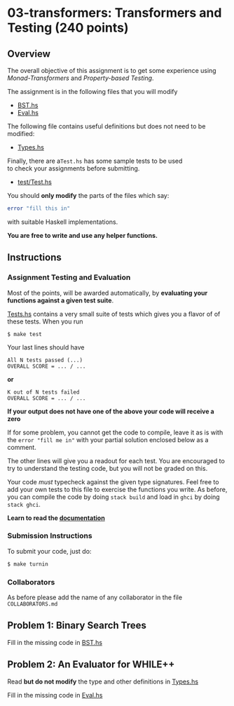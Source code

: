 # 03-transformers: Transformers and Testing (240 points)

## Overview

The overall objective of this assignment is to get some 
experience using *Monad-Transformers* and *Property-based Testing*. 

The assignment is in the following files that you will modify

- [BST.hs](/src/CSE230/BST.hs)
- [Eval.hs](/src/CSE230/WhilePlus/Eval.hs)

The following file contains useful definitions but does not need to be modified:

- [Types.hs](/src/CSE230/Types.hs)

Finally, there are a`Test.hs` has some sample tests to be used  
to check your assignments before submitting.

- [test/Test.hs](/test/Test.hs)

You should **only modify** the parts of the files which say:

```haskell
error "fill this in"
```

with suitable Haskell implementations. 

**You are free to write and use any helper functions.**

## Instructions

### Assignment Testing and Evaluation

Most of the points, will be awarded automatically, by
**evaluating your functions against a given test suite**.

[Tests.hs](/tests/Test.hs) contains a very small suite
of tests which gives you a flavor of of these tests.
When you run

```shell
$ make test
```

Your last lines should have

```
All N tests passed (...)
OVERALL SCORE = ... / ...
```

**or**

```
K out of N tests failed
OVERALL SCORE = ... / ...
```

**If your output does not have one of the above your code will receive a zero**

If for some problem, you cannot get the code to compile,
leave it as is with the `error "fill me in"` with your 
partial solution enclosed below as a comment.

The other lines will give you a readout for each test.
You are encouraged to try to understand the testing code,
but you will not be graded on this.

Your code *must* typecheck against the given type signatures.
Feel free to add your own tests to this file to exercise the
functions you write. As before, you can compile the code by
doing `stack build` and load in `ghci` by doing `stack ghci`.

**Learn to read the [documentation](http://hackage.haskell.org)**

### Submission Instructions

To submit your code, just do:

```bash
$ make turnin
```
### Collaborators

As before please add the name of any collaborator in the file `COLLABORATORS.md`

## Problem 1: Binary Search Trees

Fill in the missing code in [BST.hs](/src/CSE230/BST.hs)

## Problem 2: An Evaluator for WHILE++

Read **but do not modify** the type and other definitions in [Types.hs](/src/CSE230/WhilePlus/Types.hs)

Fill in the missing code in [Eval.hs](/src/CSE230/WhilePlus/Eval.hs)
